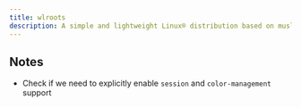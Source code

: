 ```yaml
---
title: wlroots
description: A simple and lightweight Linux® distribution based on musl libc and toybox
---
```


## Notes
- Check if we need to explicitly enable `session` and `color-management` support
